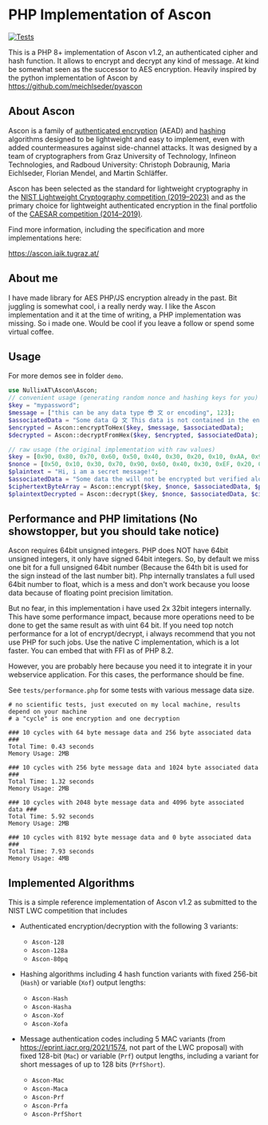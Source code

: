 # PHP Implementation of Ascon

[![Tests](https://github.com/brainfoolong/php-ascon/actions/workflows/tests.yml/badge.svg)](https://github.com/brainfoolong/php-ascon/actions/workflows/tests.yml)

This is a PHP 8+ implementation of Ascon v1.2, an authenticated cipher and hash function.
It allows to encrypt and decrypt any kind of message. At kind be somewhat seen as the successor to AES encryption.
Heavily inspired by the python implementation of Ascon by https://github.com/meichlseder/pyascon

## About Ascon

Ascon is a family of [authenticated encryption](https://en.wikipedia.org/wiki/Authenticated_encryption) (AEAD)
and [hashing](https://en.wikipedia.org/wiki/Cryptographic_hash_function) algorithms designed to be lightweight and easy
to implement, even with added countermeasures against side-channel attacks.
It was designed by a team of cryptographers from Graz University of Technology, Infineon Technologies, and Radboud
University: Christoph Dobraunig, Maria Eichlseder, Florian Mendel, and Martin Schläffer.

Ascon has been selected as the standard for lightweight cryptography in
the [NIST Lightweight Cryptography competition (2019–2023)](https://csrc.nist.gov/projects/lightweight-cryptography) and
as the primary choice for lightweight authenticated encryption in the final portfolio of
the [CAESAR competition (2014–2019)](https://competitions.cr.yp.to/caesar-submissions.html).

Find more information, including the specification and more implementations here:

https://ascon.iaik.tugraz.at/

## About me

I have made library for AES PHP/JS encryption already in the past. Bit juggling is somewhat cool, i a really nerdy way.
I like the Ascon implementation and it at the time of writing, a PHP implementation was missing. So i made one. Would be
cool if you leave a follow or spend some virtual coffee.

## Usage

For more demos see in folder `demo`.

```php
use NullixAT\Ascon\Ascon;
// convenient usage (generating random nonce and hashing keys for you)
$key = "mypassword";
$message = ["this can be any data type 😎 文 or encoding", 123];
$associatedData = "Some data 😋 文 This data is not contained in the encrypt output but must be passed to both encrypt and decrypt.";
$encrypted = Ascon::encryptToHex($key, $message, $associatedData);
$decrypted = Ascon::decryptFromHex($key, $encrypted, $associatedData);

// raw usage (the original implementation with raw values)
$key = [0x90, 0x80, 0x70, 0x60, 0x50, 0x40, 0x30, 0x20, 0x10, 0xAA, 0x90, 0x90, 0x90, 0x90, 0xCC, 0xEF];
$nonce = [0x50, 0x10, 0x30, 0x70, 0x90, 0x60, 0x40, 0x30, 0xEF, 0x20, 0x10, 0xAA, 0x90, 0x90, 0x90, 0xCC];
$plaintext = "Hi, i am a secret message!";
$associatedData = "Some data the will not be encrypted but verified along the plaintext (Decryption will fail if you not provide the exact same data)";
$ciphertextByteArray = Ascon::encrypt($key, $nonce, $associatedData, $plaintext);
$plaintextDecrypted = Ascon::decrypt($key, $nonce, $associatedData, $ciphertextByteArray);
```

## Performance and PHP limitations (No showstopper, but you should take notice)

Ascon requires 64bit unsigned integers. PHP does NOT have 64bit unsigned integers, it only have signed 64bit integers.
So, by default we miss one bit for a full unsigned 64bit number (Because the 64th bit is used for the sign instead of
the last number bit). Php internally translates a full used 64bit number to float, which is a mess and don't work
because you loose data because of floating point precision limitation.

But no fear, in this implementation i have used 2x 32bit integers internally. This have some performance impact, because
more operations need to be done to get the same result as with uint 64 bit.
If you need top notch performance for a lot of encrypt/decrypt, i always recommend that you not use PHP for such jobs.
Use the native C implementation, which is a lot faster. You can embed that with FFI as of PHP 8.2.

However, you are probably here because you need it to integrate it in your webservice application.
For this cases, the performance should be fine.

See `tests/performance.php` for some tests with various message data size.

```
# no scientific tests, just executed on my local machine, results depend on your machine
# a "cycle" is one encryption and one decryption 

### 10 cycles with 64 byte message data and 256 byte associated data ###
Total Time: 0.43 seconds
Memory Usage: 2MB

### 10 cycles with 256 byte message data and 1024 byte associated data ###
Total Time: 1.32 seconds
Memory Usage: 2MB

### 10 cycles with 2048 byte message data and 4096 byte associated data ###
Total Time: 5.92 seconds
Memory Usage: 2MB

### 10 cycles with 8192 byte message data and 0 byte associated data ###
Total Time: 7.93 seconds
Memory Usage: 4MB
```

## Implemented Algorithms

This is a simple reference implementation of Ascon v1.2 as submitted to the NIST LWC competition that includes

* Authenticated encryption/decryption with the following 3 variants:

    - `Ascon-128`
    - `Ascon-128a`
    - `Ascon-80pq`

* Hashing algorithms including 4 hash function variants with fixed 256-bit (`Hash`) or variable (`Xof`) output lengths:

    - `Ascon-Hash`
    - `Ascon-Hasha`
    - `Ascon-Xof`
    - `Ascon-Xofa`

* Message authentication codes including 5 MAC variants (from https://eprint.iacr.org/2021/1574, not part of the LWC
  proposal) with fixed 128-bit (`Mac`) or variable (`Prf`) output lengths, including a variant for short messages of up
  to 128 bits (`PrfShort`).

    - `Ascon-Mac`
    - `Ascon-Maca`
    - `Ascon-Prf`
    - `Ascon-Prfa`
    - `Ascon-PrfShort`